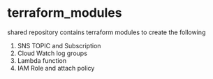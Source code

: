 # terraform_modules
shared repository contains terraform modules to create the following
1. SNS TOPIC and Subscription
2. Cloud Watch log groups
3. Lambda function
4. IAM Role and attach policy
